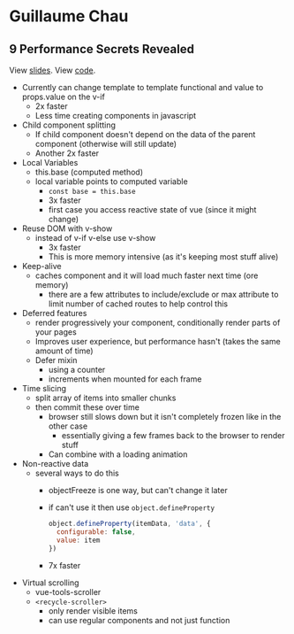 # Guillaume Chau

## 9 Performance Secrets Revealed

View [slides](https://slides.com/akryum/vueconfus-2019#/).
View [code](https://github.com/Akryum/vue-9-perf-secrets).

- Currently can change template to template functional and value to props.value on the v-if
  - 2x faster
  - Less time creating components in javascript
- Child component splitting
  - If child component doesn't depend on the data of the parent component (otherwise will still update)
  - Another 2x faster
- Local Variables
  - this.base (computed method)
  - local variable points to computed variable
    - `const base = this.base`
    - 3x faster
    - first case you access reactive state of vue (since it might change)
- Reuse DOM with v-show
  - instead of v-if v-else use v-show
    - 3x faster
    - This is more memory intensive (as it's keeping most stuff alive)
- Keep-alive
  - caches component and it will load much faster next time (ore memory)
    - there are a few attributes to include/exclude or max attribute to limit number of cached routes to help control this
- Deferred features
  - render progressively your component, conditionally render parts of your pages
  - Improves user experience, but performance hasn't (takes the same amount of time)
  - Defer mixin
    - using a counter
    - increments when mounted for each frame
- Time slicing
  - split array of items into smaller chunks
  - then commit these over time
    - browser still slows down but it isn't completely frozen like in the other case
      - essentially giving a few frames back to the browser to render stuff
    - Can combine with a loading animation
- Non-reactive data
  - several ways to do this
    - objectFreeze is one way, but can't change it later
    - if can't use it then use `object.defineProperty`

      ```javascript
      object.defineProperty(itemData, 'data', {
        configurable: false,
        value: item
      })
      ```

    - 7x faster
- Virtual scrolling
  - vue-tools-scroller
  - `<recycle-scroller>`
    - only render visible items
    - can use regular components and not just function
